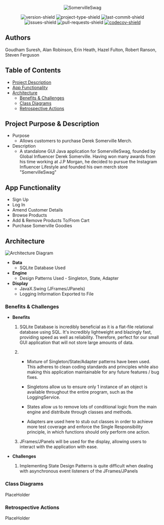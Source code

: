 <p align="center">
  <img src="https://i.imgur.com/0B8qdVN.png" alt="SomervilleSwag">
</p>

<p align="center">
  <img src="https://img.shields.io/badge/version-v1.0.SNAPSHOT-informational" alt="version-shield">
  <img src="https://img.shields.io/badge/project%20type-group_project-blueviolet" alt="project-type-shield">
  <img src="https://img.shields.io/github/last-commit/sgoudham-university/SomervilleSwag" alt="last-commit-shield">
  <img src="https://img.shields.io/github/issues/sgoudham-university/SomervilleSwag?label=issues" alt="issues-shield">
  <img src="https://img.shields.io/github/issues-pr/sgoudham-university/SomervilleSwag?label=pull%20requests" alt="pull-requests-shield">
  <a href="https://codecov.io/gh/sgoudham-university/SomervilleSwag">
    <img src="https://codecov.io/gh/sgoudham-university/SomervilleSwag/branch/main/graph/badge.svg?token=ZucNh1lSYR" alt="codecov-shield"/>
  </a>
</p>

## Authors
Goudham Suresh, Alan Robinson, Erin Heath, Hazel Fulton, Robert Ranson, Steven Ferguson

## Table of Contents

- [Project Description](#Project-Purpose-&-Description)
- [App Functionality](#App-Functionality)
- [Architecture](#Architecture)
    - [Benefits & Challenges](#benefits--challenges)
    - [Class Diagrams](#Class-Diagrams)
    - [Retrospective Actions](#Retrospective-Actions)

## Project Purpose & Description

- Purpose
  - Allows customers to purchase Derek Somerville Merch.
- Description
  - A standalone GUI Java application for SomervilleSwag, founded by Global Influencer Derek Somerville. Having won many awards from his time working at J.P Morgan, he decided to pursue the Instagram Influencer Lifestyle and founded his own merch store "SomervilleSwag"
  
## App Functionality 
- Sign Up
- Log In
- Amend Customer Details  
- Browse Products
- Add & Remove Products To/From Cart
- Purchase Somerville Goodies

## Architecture

![Architecture Diagram](https://i.imgur.com/B9jrXLq.png)

- **Data**
  - SQLite Database Used
- **Engine**
  - Design Patterns Used - Singleton, State, Adapter
- **Display** 
  - JavaX.Swing (JFrames/JPanels)
  - Logging Information Exported to File

### Benefits & Challenges

- **Benefits**
  
  1. SQLite Database is incredibly beneficial as it is a flat-file relational database using SQL. 
     It's incredibly lightweight and blazingly fast, providing speed as well as reliability. 
     Therefore, perfect for our small GUI application that will not store large amounts of data.
     
  2. - Mixture of Singleton/State/Adapter patterns have been used. This adheres to clean coding standards and principles while 
     also making this application maintainable for any future features / bug fixes.
       
     - Singletons allow us to ensure only 1 instance of an object is available throughout the entire program, 
     such as the LoggingService. 
     
     - States allow us to remove lots of conditional logic from the main engine and distribute through classes and methods.
     
     - Adapters are used here to stub out classes in order to achieve more test coverage and enforce the Single Responsibility principle, 
     in which functions should only perform one action.
  
  3. JFrames/JPanels will be used for the display, allowing users to interact with the application with ease. 
    
- **Challenges**
  
  1. Implementing State Design Patterns is quite difficult when dealing with asynchronous event listeners of the JFrames/JPanels

### Class Diagrams

PlaceHolder

### Retrospective Actions

PlaceHolder

